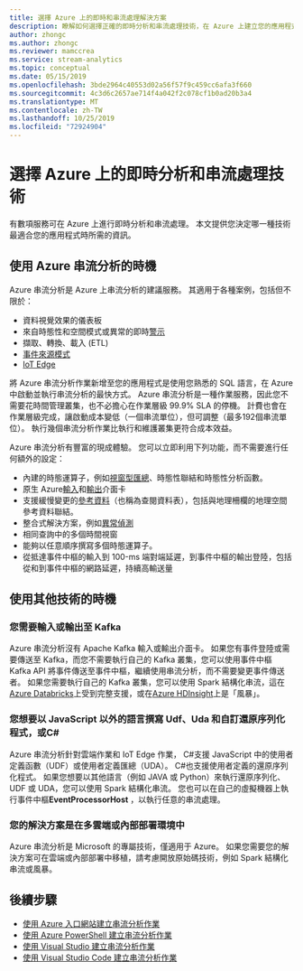 ```yaml
---
title: 選擇 Azure 上的即時和串流處理解決方案
description: 瞭解如何選擇正確的即時分析和串流處理技術，在 Azure 上建立您的應用程式。
author: zhongc
ms.author: zhongc
ms.reviewer: mamccrea
ms.service: stream-analytics
ms.topic: conceptual
ms.date: 05/15/2019
ms.openlocfilehash: 3bde2964c40553d02a56f57f9c459cc6afa3f660
ms.sourcegitcommit: 4c3d6c2657ae714f4a042f2c078cf1b0ad20b3a4
ms.translationtype: MT
ms.contentlocale: zh-TW
ms.lasthandoff: 10/25/2019
ms.locfileid: "72924904"
---
```

# <a name="choose-a-real-time-analytics-and-streaming-processing-technology-on-azure"></a>選擇 Azure 上的即時分析和串流處理技術

有數項服務可在 Azure 上進行即時分析和串流處理。 本文提供您決定哪一種技術最適合您的應用程式時所需的資訊。

## <a name="when-to-use-azure-stream-analytics"></a>使用 Azure 串流分析的時機

Azure 串流分析是 Azure 上串流分析的建議服務。 其適用于各種案例，包括但不限於：

* 資料視覺效果的儀表板
* 來自時態性和空間模式或異常的即時[警示](stream-analytics-set-up-alerts.md)
* 擷取、轉換、載入 (ETL)
* [事件來源模式](/azure/architecture/patterns/event-sourcing)
* [IoT Edge](stream-analytics-edge.md)

將 Azure 串流分析作業新增至您的應用程式是使用您熟悉的 SQL 語言，在 Azure 中啟動並執行串流分析的最快方式。 Azure 串流分析是一種作業服務，因此您不需要花時間管理叢集，也不必擔心在作業層級 99.9% SLA 的停機。 計費也會在作業層級完成，讓啟動成本變低（一個串流單位），但可調整（最多192個串流單位）。 執行幾個串流分析作業比執行和維護叢集更符合成本效益。

Azure 串流分析有豐富的現成體驗。 您可以立即利用下列功能，而不需要進行任何額外的設定：

* 內建的時態運算子，例如[視窗型匯總](stream-analytics-window-functions.md)、時態性聯結和時態性分析函數。
* 原生 Azure[輸入](stream-analytics-add-inputs.md)和[輸出](stream-analytics-define-outputs.md)介面卡
* 支援緩慢變更的[參考資料](stream-analytics-use-reference-data.md)（也稱為查閱資料表），包括與地理柵欄的地理空間參考資料聯結。
* 整合式解決方案，例如[異常偵測](stream-analytics-machine-learning-anomaly-detection.md)
* 相同查詢中的多個時間視窗
* 能夠以任意順序撰寫多個時態運算子。
* 從抵達事件中樞的輸入到 100-ms 端對端延遲，到事件中樞的輸出登陸，包括從和到事件中樞的網路延遲，持續高輸送量

## <a name="when-to-use-other-technologies"></a>使用其他技術的時機

### <a name="you-need-to-input-from-or-output-to-kafka"></a>您需要輸入或輸出至 Kafka

Azure 串流分析沒有 Apache Kafka 輸入或輸出介面卡。 如果您有事件登陸或需要傳送至 Kafka，而您不需要執行自己的 Kafka 叢集，您可以使用事件中樞 Kafka API 將事件傳送至事件中樞，繼續使用串流分析，而不需要變更事件傳送者。 如果您需要執行自己的 Kafka 叢集，您可以使用 Spark 結構化串流，這在[Azure Databricks](../azure-databricks/index.yml)上受到完整支援，或在[Azure HDInsight](../hdinsight/storm/apache-storm-overview.md)上是「風暴」。

### <a name="you-want-to-write-udfs-udas-and-custom-deserializers-in-a-language-other-than-javascript-or-c"></a>您想要以 JavaScript 以外的語言撰寫 Udf、Uda 和自訂還原序列化程式，或C#

Azure 串流分析針對雲端作業和 IoT Edge 作業， C#支援 JavaScript 中的使用者定義函數（UDF）或使用者定義匯總（UDA）。 C#也支援使用者定義的還原序列化程式。 如果您想要以其他語言（例如 JAVA 或 Python）來執行還原序列化、UDF 或 UDA，您可以使用 Spark 結構化串流。 您也可以在自己的虛擬機器上執行事件中樞**EventProcessorHost** ，以執行任意的串流處理。

### <a name="your-solution-is-in-a-multi-cloud-or-on-premises-environment"></a>您的解決方案是在多雲端或內部部署環境中

Azure 串流分析是 Microsoft 的專屬技術，僅適用于 Azure。 如果您需要您的解決方案可在雲端或內部部署中移植，請考慮開放原始碼技術，例如 Spark 結構化串流或風暴。

## <a name="next-steps"></a>後續步驟

* [使用 Azure 入口網站建立串流分析作業](stream-analytics-quick-create-portal.md)
* [使用 Azure PowerShell 建立串流分析作業](stream-analytics-quick-create-powershell.md)
* [使用 Visual Studio 建立串流分析作業](stream-analytics-quick-create-vs.md)
* [使用 Visual Studio Code 建立串流分析作業](quick-create-vs-code.md)